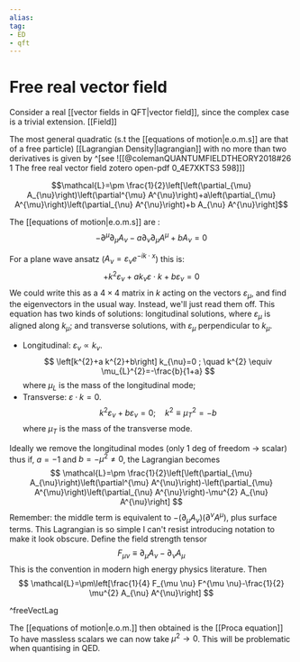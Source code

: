 ```yaml
---
alias:
tag: 
- ED
- qft
---
```

# Free real vector field
Consider a real [[vector fields in QFT|vector field]], since the complex case is a trivial extension. [[Field]]

The most general quadratic (s.t the [[equations of motion|e.o.m.s]] are that of a free particle) [[Lagrangian Density|lagrangian]] with no more than two derivatives is given by   ^[see ![[@colemanQUANTUMFIELDTHEORY2018#26 1 The free real vector field zotero open-pdf 0_4E7XKTS3 598]]]

$$\mathcal{L}=\pm \frac{1}{2}\left[\left(\partial_{\mu} A_{\nu}\right)\left(\partial^{\mu} A^{\nu}\right)+a\left(\partial_{\mu} A^{\mu}\right)\left(\partial_{\nu} A^{\nu}\right)+b A_{\nu} A^{\nu}\right]$$

The [[equations of motion|e.o.m.s]] are :
$$-\partial^{\mu} \partial_{\mu} A_{\nu}-a \partial_{\nu} \partial_{\mu} A^{\mu}+b A_{\nu}=0$$

For a plane wave ansatz ($A_{\nu}=\varepsilon_{\nu} e^{-i k \cdot x}$) this is:
$$
+k^{2} \varepsilon_{\nu}+a k_{\nu} \varepsilon \cdot k+b \varepsilon_{\nu}=0
$$
We could write this as a $4 \times 4$ matrix in $k$ acting on the vectors $\varepsilon_{\mu}$, and find the eigenvectors in the usual way. Instead, we'll just read them off. This equation has two kinds of solutions: longitudinal solutions, where $\varepsilon_{\mu}$ is aligned along $k_{\mu}$; and transverse solutions, with $\varepsilon_{\mu}$ perpendicular to $k_{\mu}$.
-  Longitudinal: $\varepsilon_{\nu} \propto k_{\nu}$.$$
\left[k^{2}+a k^{2}+b\right] k_{\nu}=0 ; \quad k^{2} \equiv \mu_{L}^{2}=-\frac{b}{1+a}
$$where $\mu_{L}$ is the mass of the longitudinal mode;
-  Transverse: $\varepsilon \cdot k=0$.$$
k^{2} \varepsilon_{\nu}+b \varepsilon_{\nu}=0 ; \quad k^{2} \equiv \mu_{T}^{2}=-b
$$where $\mu_{T}$ is the mass of the transverse mode.

Ideally we remove the longitudinal modes (only 1 deg of freedom -> scalar) thus  if, $a=-1$ and $b=-\mu^{2} \neq 0$, the Lagrangian becomes
$$
\mathcal{L}=\pm \frac{1}{2}\left[\left(\partial_{\mu} A_{\nu}\right)\left(\partial^{\mu} A^{\nu}\right)-\left(\partial_{\mu} A^{\mu}\right)\left(\partial_{\nu} A^{\nu}\right)-\mu^{2} A_{\nu} A^{\nu}\right]
$$
Remember: the middle term is equivalent to $-\left(\partial_{\mu} A_{\nu}\right)\left(\partial^{\nu} A^{\mu}\right)$, plus surface terms. This Lagrangian is so simple I can't resist introducing notation to make it look obscure. Define the field strength tensor
$$
F_{\mu \nu} \equiv \partial_{\mu} A_{\nu}-\partial_{\nu} A_{\mu}
$$
This is the convention in modern high energy physics literature. Then
$$
\mathcal{L}=\pm\left[\frac{1}{4} F_{\mu \nu} F^{\mu \nu}-\frac{1}{2} \mu^{2} A_{\nu} A^{\nu}\right]
$$

^freeVectLag

The [[equations of motion|e.o.m.]] then obtained is the [[Proca equation]]
To have massless scalars we can now take $\mu^2\rightarrow0$. This will be problematic when quantising in QED.